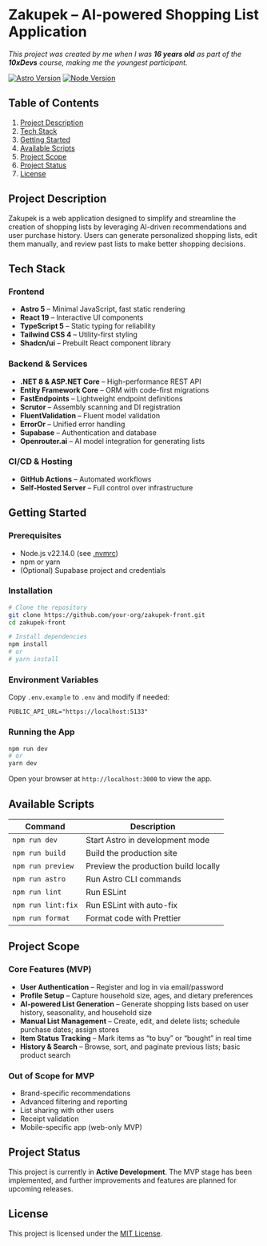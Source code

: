 # Zakupek – AI-powered Shopping List Application
*This project was created by me when I was **16 years old** as part of the **10xDevs** course, making me the youngest participant.*

[![Astro Version](https://img.shields.io/badge/Astro-5.5.5-blue)](https://astro.build)
[![Node Version](https://img.shields.io/badge/Node-22.14.0-green)](https://nodejs.org/)

## Table of Contents
1. [Project Description](#project-description)
2. [Tech Stack](#tech-stack)
3. [Getting Started](#getting-started)
4. [Available Scripts](#available-scripts)
5. [Project Scope](#project-scope)
6. [Project Status](#project-status)
7. [License](#license)

## Project Description
Zakupek is a web application designed to simplify and streamline the creation of shopping lists by leveraging AI-driven recommendations and user purchase history. Users can generate personalized shopping lists, edit them manually, and review past lists to make better shopping decisions.

## Tech Stack

### Frontend
- **Astro 5** – Minimal JavaScript, fast static rendering
- **React 19** – Interactive UI components
- **TypeScript 5** – Static typing for reliability
- **Tailwind CSS 4** – Utility-first styling
- **Shadcn/ui** – Prebuilt React component library

### Backend & Services
- **.NET 8 & ASP.NET Core** – High-performance REST API
- **Entity Framework Core** – ORM with code-first migrations
- **FastEndpoints** – Lightweight endpoint definitions
- **Scrutor** – Assembly scanning and DI registration
- **FluentValidation** – Fluent model validation
- **ErrorOr** – Unified error handling
- **Supabase** – Authentication and database
- **Openrouter.ai** – AI model integration for generating lists

### CI/CD & Hosting
- **GitHub Actions** – Automated workflows
- **Self-Hosted Server** – Full control over infrastructure

## Getting Started

### Prerequisites
- Node.js v22.14.0 (see [.nvmrc](.nvmrc))
- npm or yarn
- (Optional) Supabase project and credentials

### Installation
```bash
# Clone the repository
git clone https://github.com/your-org/zakupek-front.git
cd zakupek-front

# Install dependencies
npm install
# or
# yarn install
```

### Environment Variables
Copy `.env.example` to `.env` and modify if needed:
```dotenv
PUBLIC_API_URL="https://localhost:5133"
```

### Running the App
```bash
npm run dev
# or
yarn dev
```
Open your browser at `http://localhost:3000` to view the app.

## Available Scripts
| Command          | Description                         |
|------------------|-------------------------------------|
| `npm run dev`    | Start Astro in development mode     |
| `npm run build`  | Build the production site           |
| `npm run preview`| Preview the production build locally|
| `npm run astro`  | Run Astro CLI commands              |
| `npm run lint`   | Run ESLint                          |
| `npm run lint:fix` | Run ESLint with auto-fix          |
| `npm run format` | Format code with Prettier           |

## Project Scope

### Core Features (MVP)
- **User Authentication** – Register and log in via email/password
- **Profile Setup** – Capture household size, ages, and dietary preferences
- **AI-powered List Generation** – Generate shopping lists based on user history, seasonality, and household size
- **Manual List Management** – Create, edit, and delete lists; schedule purchase dates; assign stores
- **Item Status Tracking** – Mark items as “to buy” or “bought” in real time
- **History & Search** – Browse, sort, and paginate previous lists; basic product search

### Out of Scope for MVP
- Brand-specific recommendations
- Advanced filtering and reporting
- List sharing with other users
- Receipt validation
- Mobile-specific app (web-only MVP)

## Project Status
This project is currently in **Active Development**. The MVP stage has been implemented, and further improvements and features are planned for upcoming releases.

## License
This project is licensed under the [MIT License](LICENSE).
